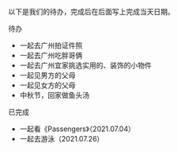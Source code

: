 以下是我们的待办，完成后在后面写上完成当天日期。

待办

- 一起去广州拍证件照
- 一起去广州吃胖哥俩
- 一起去广州宜家挑选实用的、装饰的小物件
- 一起见男方的父母
- 一起见女方的父母
- 中秋节，回家做鱼头汤

已完成

- 一起看《Passengers》（2021.07.04）
- 一起去游泳（2021.07.26）
